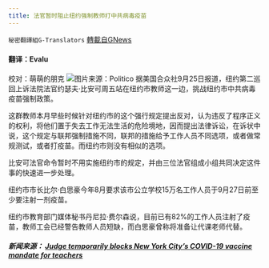 ```yaml
---
title: 法官暂时阻止纽约强制教师打中共病毒疫苗
---
```

`秘密翻譯組G-Translators` [轉載自GNews](https://gnews.org/zh-hans/1555368/)

#### 翻译：Evalu
校对：萌萌的朋克
![](https://assets.gnews.org/wp-content/uploads/2021/09/1-119.jpg)图片来源：Politico
据美国合众社9月25日报道，纽约第二巡回上诉法院法官约瑟夫·比安可周五站在纽约市教师这一边，挑战纽约市中共病毒疫苗强制政策。

这群教师本月早些时候针对纽约市的这个强行规定提出反对，认为违反了程序正义的权利，将他们置于失去工作无法生活的危险境地，因而提出法律诉讼，在诉状中说，这个规定与联邦强制措施不同，联邦的措施给予工作人员不同选项，或者做常规测试，或者打疫苗。而纽约市则没有相似的选项。

比安可法官命令暂时不用实施纽约市的规定，并由三位法官组成小组共同决定这件事的快速进一步处理。

纽约市市长比尔·白思豪今年8月要求该市公立学校15万名工作人员于9月27日前至少要注射一剂疫苗。

纽约市教育部门媒体秘书丹尼拉·费尔森说，目前已有82%的工作人员注射了疫苗，教师工会已经警告教师人员短缺，而白思豪曾称将准备让代课老师代替。

##### 新闻来源： [Judge temporarily blocks New York City’s COVID-19 vaccine mandate for teachers](https://www.upi.com/Top_News/US/2021/09/25/judge-temporarily-block-new-york-city-coivd-19-vaccine-mandate-teacher/8631632611297/)
